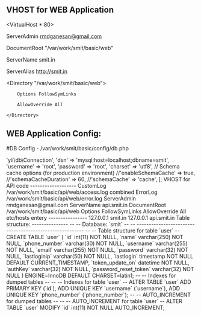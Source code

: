 VHOST for WEB Application
-------------------------
<VirtualHost *:80> 

ServerAdmin rmdganesan@gmail.com

DocumentRoot "/var/work/smit/basic/web"

ServerName smit.in

ServerAlias http://smit.in

   <Directory "/var/work/smit/basic/web">

        Options FollowSymLinks

        AllowOverride All

    </Directory>

</VirtualHost>

WEB Application Config:
---------------------

#DB Config - /var/work/smit/basic/config/db.php

<?php

return [
    'class' => 'yii\db\Connection',
    'dsn' => 'mysql:host=localhost;dbname=smit',
    'username' => 'root',
    'password' => 'root',
    'charset' => 'utf8',

    // Schema cache options (for production environment)
    //'enableSchemaCache' => true,
    //'schemaCacheDuration' => 60,
    //'schemaCache' => 'cache',
];



VHOST for API code
-------------------

<VirtualHost *:80>
    CustomLog /var/work/smit/basic/api/web/access.log combined
    ErrorLog /var/work/smit/basic/api/web/error.log
    ServerAdmin rmdganesan@gmail.com
    ServerName api.smit.in
    DocumentRoot /var/work/smit/basic/api/web
        <Directory /var/work/smit/basic/api/web>
            Options FollowSymLinks
            AllowOverride All
        </Directory>
</VirtualHost>

etc/hosts entery
----------------
127.0.0.1     smit.in
127.0.0.1    api.smit.in


Table structure:
---------------
--
-- Database: `smit`
--

-- --------------------------------------------------------

--
-- Table structure for table `user`
--

CREATE TABLE `user` (
  `id` int(11) NOT NULL,
  `name` varchar(250) NOT NULL,
  `phone_number` varchar(30) NOT NULL,
  `username` varchar(255) NOT NULL,
  `email` varchar(255) NOT NULL,
  `password` varchar(32) NOT NULL,
  `lastloginip` varchar(50) NOT NULL,
  `lastlogin` timestamp NOT NULL DEFAULT CURRENT_TIMESTAMP,
  `token_update_on` datetime NOT NULL,
  `authKey` varchar(32) NOT NULL,
  `password_reset_token` varchar(32) NOT NULL
) ENGINE=InnoDB DEFAULT CHARSET=latin1;

--
-- Indexes for dumped tables
--

--
-- Indexes for table `user`
--
ALTER TABLE `user`
  ADD PRIMARY KEY (`id`),
  ADD UNIQUE KEY `username` (`username`),
  ADD UNIQUE KEY `phone_number` (`phone_number`);

--
-- AUTO_INCREMENT for dumped tables
--

--
-- AUTO_INCREMENT for table `user`
--
ALTER TABLE `user`
  MODIFY `id` int(11) NOT NULL AUTO_INCREMENT;

